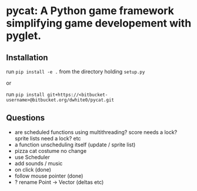 # pycat: A Python game framework simplifying game developement with pyglet.

## Installation

run ```pip install -e .``` from the directory holding ```setup.py```

or

run `pip install git+https://<bitbucket-username>@bitbucket.org/dwhite0/pycat.git`

## Questions

- are scheduled functions using multithreading? score needs a lock? sprite lists need a lock? etc
- a function unscheduling itself (update / sprite list)
- pizza cat costume no change
- use Scheduler
- add sounds / music
- on click (done)
- follow mouse pointer (done)
- ? rename Point -> Vector (deltas etc)